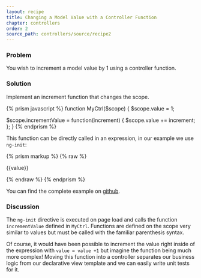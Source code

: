 ```yaml
---
layout: recipe
title: Changing a Model Value with a Controller Function
chapter: controllers
order: 2
source_path: controllers/source/recipe2
---
```


### Problem
You wish to increment a model value by 1 using a controller function.

### Solution
Implement an increment function that changes the scope.

{% prism javascript %}
function MyCtrl($scope) {
  $scope.value = 1;

  $scope.incrementValue = function(increment) {
    $scope.value += increment;
  };
}
{% endprism %}

This function can be directly called in an expression, in our example we use `ng-init`:

{% prism markup %}
{% raw %}
<div ng-controller="MyCtrl">
  <p ng-init="incrementValue(1)">{{value}}</p>
</div>
{% endraw %}
{% endprism %}

You can find the complete example on [github](https://github.com/fdietz/recipes-with-angular-js-examples/tree/master/chapter2/recipe2).

### Discussion
The `ng-init` directive is executed on page load and calls the function `incrementValue` defined in `MyCtrl`. Functions are defined on the scope very similar to values but must be called with the familiar parenthesis syntax.

Of course, it would have been possible to increment the value right inside of the expression with `value = value +1` but imagine the function being much more complex! Moving this function into a controller separates our business logic from our declarative view template and we can easily write unit tests for it.